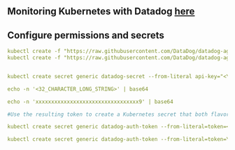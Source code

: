 ## Monitoring Kubernetes with Datadog [here](https://www.datadoghq.com/blog/monitoring-kubernetes-with-datadog/)

## Configure permissions and secrets
```yml
kubectl create -f "https://raw.githubusercontent.com/DataDog/datadog-agent/master/Dockerfiles/manifests/cluster-agent/cluster-agent-rbac.yaml"
kubectl create -f "https://raw.githubusercontent.com/DataDog/datadog-agent/master/Dockerfiles/manifests/cluster-agent/rbac.yaml"


kubectl create secret generic datadog-secret --from-literal api-key="<YOUR_API_KEY>"

echo -n '<32_CHARACTER_LONG_STRING>' | base64

echo -n 'xxxxxxxxxxxxxxxxxxxxxxxxxxxxxxxxx9' | base64

#Use the resulting token to create a Kubernetes secret that both flavors of Agent will use to authenticate with each other:

kubectl create secret generic datadog-auth-token --from-literal=token=<TOKEN_FROM_PREVIOUS_STEP>

kubectl create secret generic datadog-auth-token --from-literal=token=YTc5NWRmYXA4YmFkYTgzeTJhYzQ1OGRlNzFiZGU4Zjk=
```